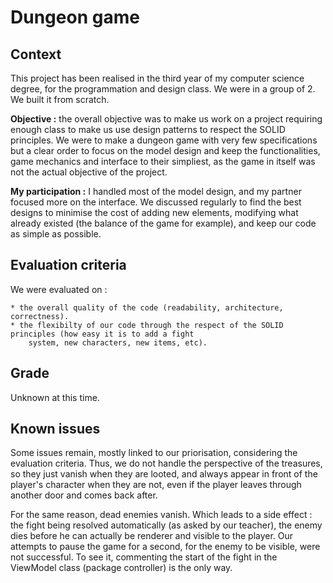 # Dungeon game

## Context
This project has been realised in the third year of my computer science degree, for the programmation and design class. 
We were in a group of 2. We built it from scratch.

**Objective :** the overall objective was to make us work on a project requiring enough class to make us use design 
patterns to respect the SOLID principles. We were to make a dungeon game with very few specifications but a clear order
to focus on the model design and keep the functionalities, game mechanics and interface to their simpliest, as the game
in itself was not the actual objective of the project.

**My participation :** I handled most of the model design, and my partner focused more on the interface. We discussed 
regularly to find the best designs to minimise the cost of adding new elements, modifying what already existed (the 
balance of the game for example), and keep our code as simple as possible. 

## Evaluation criteria
We were evaluated on :

    * the overall quality of the code (readability, architecture, correctness).
    * the flexibilty of our code through the respect of the SOLID principles (how easy it is to add a fight 
        system, new characters, new items, etc).

## Grade
Unknown at this time.

## Known issues 
Some issues remain, mostly linked to our priorisation, considering the evaluation criteria. Thus, we do not handle the 
perspective of the treasures, so they just vanish when they are looted, and always appear in front of the player's 
character when they are not, even if the player leaves through another door and comes back after.

For the same reason, dead enemies vanish. Which leads to a side effect : the fight being resolved automatically (as asked
by our teacher), the enemy dies before he can actually be renderer and visible to the player. Our attempts to pause the 
game for a second, for the enemy to be visible, were not successful. To see it, commenting the start of the fight in the
ViewModel class (package controller) is the only way.  
